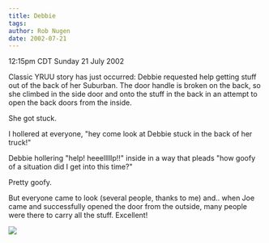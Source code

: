 ```yaml
---
title: Debbie
tags: 
author: Rob Nugen
date: 2002-07-21
---
```


<p class=date>12:15pm CDT Sunday 21 July 2002</p>

<p>Classic YRUU story has just occurred: Debbie requested help getting
stuff out of the back of her Suburban.  The door handle is broken on
the back, so she climbed in the side door and onto the stuff in the
back in an attempt to open the back doors from the inside.</p>

<p>She got stuck.</p>

<p>I hollered at everyone, "hey come look at Debbie stuck in the back
of her truck!"</p>

<p>Debbie hollering "help!  heeelllllp!!" inside in a way that pleads
"how goofy of a situation did I get into this time?"</p>

<p>Pretty goofy.</p>

<p>But everyone came to look (several people, thanks to me) and.. when
Joe came and successfully opened the door from the outside, many
people were there to carry all the stuff.  Excellent!</p>

<p><img src="/images/rob/wL-ROB.gif"/></p>
